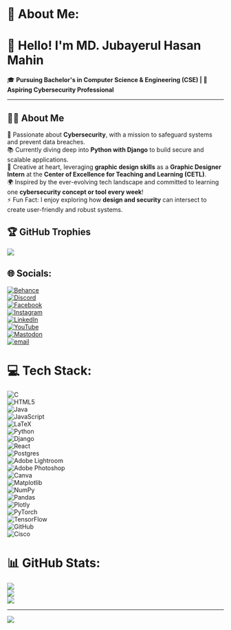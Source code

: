 # 💫 About Me:

# 👋 **Hello! I'm MD. Jubayerul Hasan Mahin**  
🎓 **Pursuing Bachelor's in Computer Science & Engineering (CSE) | 🚀 Aspiring Cybersecurity Professional**  

---

## 👨‍💻 **About Me**  
🌟 Passionate about **Cybersecurity**, with a mission to safeguard systems and prevent data breaches.  
📚 Currently diving deep into **Python with Django** to build secure and scalable applications.  
🎨 Creative at heart, leveraging **graphic design skills** as a **Graphic Designer Intern** at the **Center of Excellence for Teaching and Learning (CETL)**.  
🌍 Inspired by the ever-evolving tech landscape and committed to learning one **cybersecurity concept or tool every week**!  
⚡ Fun Fact: I enjoy exploring how **design and security** can intersect to create user-friendly and robust systems.  

## 🏆 GitHub Trophies
![](https://github-profile-trophy.vercel.app/?username=Maahin11&theme=radical&no-frame=false&no-bg=false&margin-w=4)

## 🌐 Socials:
[![Behance](https://img.shields.io/badge/Behance-1769ff?logo=behance&logoColor=white)](https://www.behance.net/jubairumaahi)  
[![Discord](https://img.shields.io/badge/Discord-%237289DA.svg?logo=discord&logoColor=white)](https://discord.gg/213902127mahin_06309)  
[![Facebook](https://img.shields.io/badge/Facebook-%231877F2.svg?logo=Facebook&logoColor=white)](https://www.facebook.com/jubayerulhasan.mahin)  
[![Instagram](https://img.shields.io/badge/Instagram-%23E4405F.svg?logo=Instagram&logoColor=white)](https://www.instagram.com/albatross_maahi11/)  
[![LinkedIn](https://img.shields.io/badge/LinkedIn-%230077B5.svg?logo=linkedin&logoColor=white)](https://linkedin.com/in/md-jubayerul-hasan-mahin)  
[![YouTube](https://img.shields.io/badge/YouTube-%23FF0000.svg?logo=YouTube&logoColor=white)](https://www.youtube.com/@MentorMatrix-m11)  
[![Mastodon](https://img.shields.io/badge/-MASTODON-%232B90D9?logo=mastodon&logoColor=white)](https://mastodon.social/@Md.JubayerulHasanMahin)  
[![email](https://img.shields.io/badge/Email-D14836?logo=gmail&logoColor=white)](mailto:maahihasan2017@gmail.com)  

# 💻 Tech Stack:
![C](https://img.shields.io/badge/c-%2300599C.svg?style=for-the-badge&logo=c&logoColor=white)  
![HTML5](https://img.shields.io/badge/html5-%23E34F26.svg?style=for-the-badge&logo=html5&logoColor=white)  
![Java](https://img.shields.io/badge/java-%23ED8B00.svg?style=for-the-badge&logo=openjdk&logoColor=white)  
![JavaScript](https://img.shields.io/badge/javascript-%23323330.svg?style=for-the-badge&logo=javascript&logoColor=%23F7DF1E)  
![LaTeX](https://img.shields.io/badge/latex-%23008080.svg?style=for-the-badge&logo=latex&logoColor=white)  
![Python](https://img.shields.io/badge/python-3670A0?style=for-the-badge&logo=python&logoColor=ffdd54)  
![Django](https://img.shields.io/badge/django-%23092E20.svg?style=for-the-badge&logo=django&logoColor=white)  
![React](https://img.shields.io/badge/react-%2320232a.svg?style=for-the-badge&logo=react&logoColor=%2361DAFB)  
![Postgres](https://img.shields.io/badge/postgres-%23316192.svg?style=for-the-badge&logo=postgresql&logoColor=white)  
![Adobe Lightroom](https://img.shields.io/badge/Adobe%20Lightroom-31A8FF.svg?style=for-the-badge&logo=Adobe%20Lightroom&logoColor=white)  
![Adobe Photoshop](https://img.shields.io/badge/adobe%20photoshop-%2331A8FF.svg?style=for-the-badge&logo=adobe%20photoshop&logoColor=white)  
![Canva](https://img.shields.io/badge/Canva-%2300C4CC.svg?style=for-the-badge&logo=Canva&logoColor=white)  
![Matplotlib](https://img.shields.io/badge/Matplotlib-%23ffffff.svg?style=for-the-badge&logo=Matplotlib&logoColor=black)  
![NumPy](https://img.shields.io/badge/numpy-%23013243.svg?style=for-the-badge&logo=numpy&logoColor=white)  
![Pandas](https://img.shields.io/badge/pandas-%23150458.svg?style=for-the-badge&logo=pandas&logoColor=white)  
![Plotly](https://img.shields.io/badge/Plotly-%233F4F75.svg?style=for-the-badge&logo=plotly&logoColor=white)  
![PyTorch](https://img.shields.io/badge/PyTorch-%23EE4C2C.svg?style=for-the-badge&logo=PyTorch&logoColor=white)  
![TensorFlow](https://img.shields.io/badge/TensorFlow-%23FF6F00.svg?style=for-the-badge&logo=TensorFlow&logoColor=white)  
![GitHub](https://img.shields.io/badge/github-%23121011.svg?style=for-the-badge&logo=github&logoColor=white)  
![Cisco](https://img.shields.io/badge/cisco-%23049fd9.svg?style=for-the-badge&logo=cisco&logoColor=black)  

# 📊 GitHub Stats:
![](https://github-readme-stats.vercel.app/api?username=Maahin11&theme=default&hide_border=false&include_all_commits=false&count_private=false)  
![](https://github-readme-streak-stats.herokuapp.com/?user=Maahin11&theme=default&hide_border=false)  
![](https://github-readme-stats.vercel.app/api/top-langs/?username=Maahin11&theme=default&hide_border=false&include_all_commits=false&count_private=false&layout=compact)  

---
[![](https://visitcount.itsvg.in/api?id=Maahin11&icon=0&color=3)](https://visitcount.itsvg.in)  

<!-- Proudly created with GPRM ( https://gprm.itsvg.in ) -->

